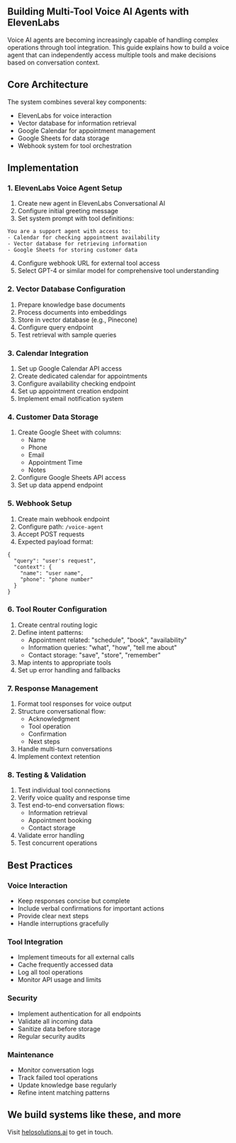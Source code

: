 ## Building Multi-Tool Voice AI Agents with ElevenLabs

Voice AI agents are becoming increasingly capable of handling complex operations through tool integration. This guide explains how to build a voice agent that can independently access multiple tools and make decisions based on conversation context.

## Core Architecture

The system combines several key components:
- ElevenLabs for voice interaction
- Vector database for information retrieval
- Google Calendar for appointment management
- Google Sheets for data storage
- Webhook system for tool orchestration

## Implementation

### 1. ElevenLabs Voice Agent Setup
1. Create new agent in ElevenLabs Conversational AI
2. Configure initial greeting message
3. Set system prompt with tool definitions:
```
You are a support agent with access to:
- Calendar for checking appointment availability
- Vector database for retrieving information
- Google Sheets for storing customer data
```
4. Configure webhook URL for external tool access
5. Select GPT-4 or similar model for comprehensive tool understanding

### 2. Vector Database Configuration
1. Prepare knowledge base documents
2. Process documents into embeddings
3. Store in vector database (e.g., Pinecone)
4. Configure query endpoint
5. Test retrieval with sample queries

### 3. Calendar Integration
1. Set up Google Calendar API access
2. Create dedicated calendar for appointments
3. Configure availability checking endpoint
4. Set up appointment creation endpoint
5. Implement email notification system

### 4. Customer Data Storage
1. Create Google Sheet with columns:
   - Name
   - Phone
   - Email
   - Appointment Time
   - Notes
2. Configure Google Sheets API access
3. Set up data append endpoint

### 5. Webhook Setup
1. Create main webhook endpoint
2. Configure path: `/voice-agent`
3. Accept POST requests
4. Expected payload format:
```
{
  "query": "user's request",
  "context": {
    "name": "user name",
    "phone": "phone number"
  }
}
```

### 6. Tool Router Configuration
1. Create central routing logic
2. Define intent patterns:
   - Appointment related: "schedule", "book", "availability"
   - Information queries: "what", "how", "tell me about"
   - Contact storage: "save", "store", "remember"
3. Map intents to appropriate tools
4. Set up error handling and fallbacks

### 7. Response Management
1. Format tool responses for voice output
2. Structure conversational flow:
   - Acknowledgment
   - Tool operation
   - Confirmation
   - Next steps
3. Handle multi-turn conversations
4. Implement context retention

### 8. Testing & Validation
1. Test individual tool connections
2. Verify voice quality and response time
3. Test end-to-end conversation flows:
   - Information retrieval
   - Appointment booking
   - Contact storage
4. Validate error handling
5. Test concurrent operations

## Best Practices

### Voice Interaction
- Keep responses concise but complete
- Include verbal confirmations for important actions
- Provide clear next steps
- Handle interruptions gracefully

### Tool Integration
- Implement timeouts for all external calls
- Cache frequently accessed data
- Log all tool operations
- Monitor API usage and limits

### Security
- Implement authentication for all endpoints
- Validate all incoming data
- Sanitize data before storage
- Regular security audits

### Maintenance
- Monitor conversation logs
- Track failed tool operations
- Update knowledge base regularly
- Refine intent matching patterns

## We build systems like these, and more 

Visit [helosolutions.ai](https://helosolutions.ai) to get in touch.